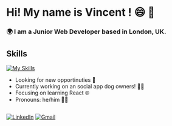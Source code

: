 
# Hi! My name is Vincent ! 😄 👋

### 🌍  I am a Junior Web Developer based in London, UK. 



## Skills

[![My Skills](https://skillicons.dev/icons?i=js,react,html,css,ruby,rails,postgresql,figma)](https://skillicons.dev)

- Looking for new opportinuties 👀
- Currently working on an social app dog owners! 🐶📱
- Focusing on learning React 🌐
- Pronouns: he/him 🏳️‍🌈

##
[![LinkedIn](https://img.shields.io/badge/linkedin-%230077B5.svg?style=for-the-badge&logo=linkedin&logoColor=white)](https://www.linkedin.com/in/vincent-chpd) [![Gmail](https://img.shields.io/badge/Gmail-D14836?style=for-the-badge&logo=gmail&logoColor=white)](mailto:vincent.chaussepied@gmail.com?subject=From_Github:)


